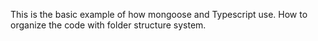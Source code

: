 This is the basic example of how mongoose and Typescript use.
How to organize the code with folder structure system.